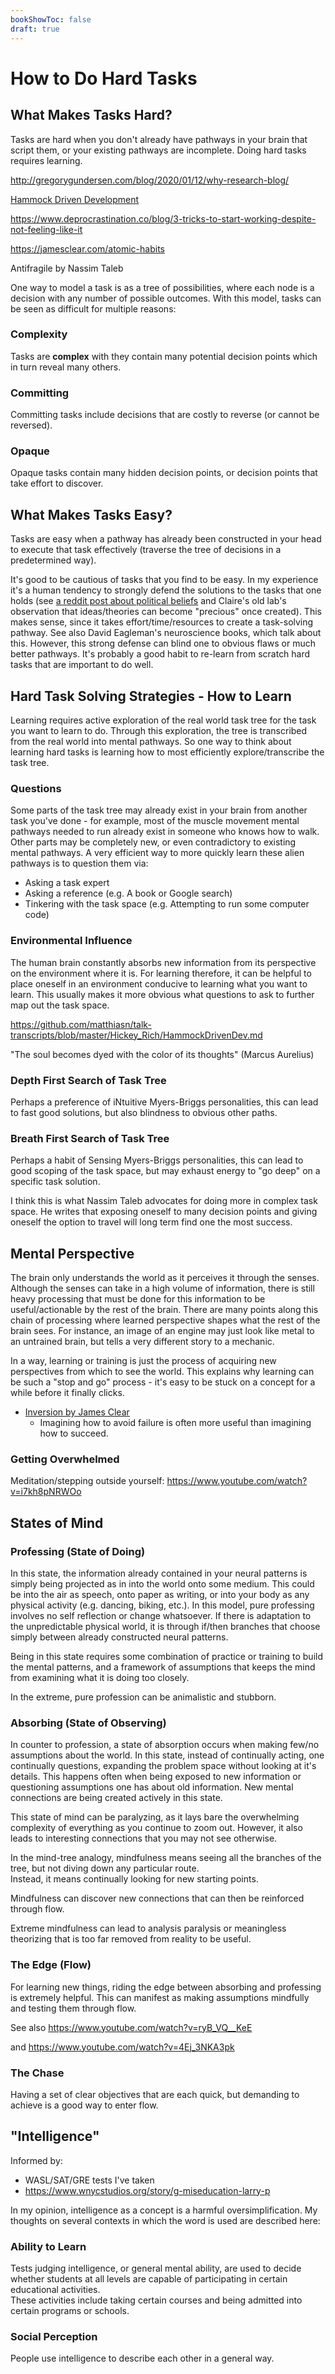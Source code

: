 ```yaml
---
bookShowToc: false
draft: true
---
```


# How to Do Hard Tasks

## What Makes Tasks Hard?

Tasks are hard when you don't already have pathways in your brain that script
them, or your existing pathways are incomplete.  Doing hard tasks requires
learning.

http://gregorygundersen.com/blog/2020/01/12/why-research-blog/

[Hammock Driven Development](https://www.youtube.com/watch?v=f84n5oFoZBc)

https://www.deprocrastination.co/blog/3-tricks-to-start-working-despite-not-feeling-like-it

https://jamesclear.com/atomic-habits

Antifragile by Nassim Taleb

One way to model a task is as a tree of possibilities, where each node is a
decision with any number of possible outcomes.  With this model, tasks can be
seen as difficult for multiple reasons:

### Complexity

Tasks are **complex** with they contain many potential decision points which in
turn reveal many others.

### Committing

Committing tasks include decisions that are costly to reverse (or
cannot be reversed).

### Opaque

Opaque tasks contain many hidden decision points, or decision points that take
effort to discover.


## What Makes Tasks Easy?

Tasks are easy when a pathway has already been constructed in your head to
execute that task effectively (traverse the tree of decisions in a
predetermined way).

It's good to be cautious of tasks that you find to be easy.  In my experience
it's a human tendency to strongly defend the solutions to the tasks that one
holds (see [a reddit post about political
beliefs](https://www.reddit.com/r/dataisbeautiful/comments/iu865f/oc_i_did_some_presidential_economic_statistics_to/g5k93df/)
and Claire's old lab's observation that ideas/theories can become "precious"
once created).  This makes sense, since it takes effort/time/resources to
create a task-solving pathway.  See also David Eagleman's neuroscience books,
which talk about this.  However, this strong defense can blind one to obvious
flaws or much better pathways.  It's probably a good habit to re-learn from
scratch hard tasks that are important to do well.


## Hard Task Solving Strategies - How to Learn

Learning requires active exploration of the real world task tree for the task
you want to learn to do.  Through this exploration, the tree is transcribed
from the real world into mental pathways.  So one way to think about learning
hard tasks is learning how to most efficiently explore/transcribe the task
tree.


### Questions

Some parts of the task tree may already exist in your brain from another task
you've done - for example, most of the muscle movement mental pathways needed
to run already exist in someone who knows how to walk.  Other parts may be
completely new, or even contradictory to existing mental pathways.  A very
efficient way to more quickly learn these alien pathways is to question them
via:

 - Asking a task expert
 - Asking a reference (e.g. A book or Google search)
 - Tinkering with the task space (e.g. Attempting to run some computer code)


### Environmental Influence

The human brain constantly absorbs new information from its perspective on the
environment where it is.
For learning therefore, it can be helpful to place oneself in an environment
conducive to learning what you want to learn.  This usually makes it more
obvious what questions to ask to further map out the task space.

https://github.com/matthiasn/talk-transcripts/blob/master/Hickey_Rich/HammockDrivenDev.md

"The soul becomes dyed with the color of its thoughts" (Marcus Aurelius)


### Depth First Search of Task Tree

Perhaps a preference of iNtuitive Myers-Briggs personalities, this can lead to
fast good solutions, but also blindness to obvious other paths.

### Breath First Search of Task Tree

Perhaps a habit of Sensing Myers-Briggs personalities, this can lead to good
scoping of the task space, but may exhaust energy to "go deep" on a specific
task solution.

I think this is what Nassim Taleb advocates for doing more in complex task
space.  He writes that exposing oneself to many decision points and giving
oneself the option to travel will long term find one the most success.


## Mental Perspective

The brain only understands the world as it perceives it through the senses.
Although the senses can take in a high volume of information, there is still
heavy processing that must be done for this information to be useful/actionable
by the rest of the brain.  There are many points along this chain of processing
where learned perspective shapes what the rest of the brain sees.  For instance,
an image of an engine may just look like metal to an untrained brain, but tells
a very different story to a mechanic.  

In a way, learning or training is just the process of acquiring new perspectives
from which to see the world.  This explains why learning can be such a "stop and
go" process - it's easy to be stuck on a concept for a while before it finally
clicks.  

- [Inversion by James Clear](https://jamesclear.com/inversion)
  - Imagining how to avoid failure is often more useful than imagining how to
    succeed.

### Getting Overwhelmed

Meditation/stepping outside yourself:
https://www.youtube.com/watch?v=i7kh8pNRWOo


## States of Mind

### Professing (State of Doing)

In this state, the information already contained in your neural patterns is
simply being projected as in into the world onto some medium.  This could be
into the air as speech, onto paper as writing, or into your body as any physical
activity (e.g. dancing, biking, etc.).  In this model, pure professing involves
no self reflection or change whatsoever.  If there is adaptation to the
unpredictable physical world, it is through if/then branches that choose simply
between already constructed neural patterns.  

Being in this state requires some combination of practice or training to build
the mental patterns, and a framework of assumptions that keeps the mind from
examining what it is doing too closely.  

In the extreme, pure profession can be animalistic and stubborn.  

### Absorbing (State of Observing)

In counter to profession, a state of absorption occurs when making few/no
assumptions about the world.  In this state, instead of continually acting, one
continually questions, expanding the problem space without looking at it's
details.  This happens often when being exposed to new information or
questioning assumptions one has about old information.  New mental connections
are being created actively in this state.

This state of mind can be paralyzing, as it lays bare the overwhelming
complexity of everything as you continue to zoom out.  However, it also leads to
interesting connections that you may not see otherwise.


In the mind-tree analogy, mindfulness means seeing all the branches of the tree,
but not diving down any particular route.  
Instead, it means continually looking for new starting points.

Mindfulness can discover new connections that can then be reinforced through
flow.

Extreme mindfulness can lead to analysis paralysis or meaningless theorizing
that is too far removed from reality to be useful. 

### The Edge (Flow)

For learning new things, riding the edge between absorbing and professing is
extremely helpful.  This can manifest as making assumptions mindfully and
testing them through flow.  

See also https://www.youtube.com/watch?v=ryB_VQ__KeE

and https://www.youtube.com/watch?v=4Ej_3NKA3pk


### The Chase

Having a set of clear objectives that are each quick, but demanding to achieve
is a good way to enter flow.


## "Intelligence"

Informed by:
 - WASL/SAT/GRE tests I've taken
 - https://www.wnycstudios.org/story/g-miseducation-larry-p

In my opinion, intelligence as a concept is a harmful oversimplification.  My
thoughts on several contexts in which the word is used are described here:

### Ability to Learn


Tests judging intelligence, or general mental ability, are used to decide
whether students at all levels are capable of participating in certain
educational activities.  
These activities include taking certain courses and being admitted into certain
programs or schools.


### Social Perception

People use intelligence to describe each other in a general way.  
